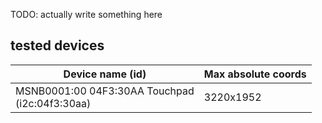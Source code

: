 TODO: actually write something here


## tested devices

| Device name (id)                                   | Max absolute coords |
|----------------------------------------------------|---------------------|
| MSNB0001:00 04F3:30AA Touchpad<br/>(i2c:04f3:30aa) | 3220x1952           |
 